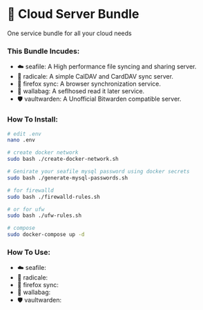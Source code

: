 # 🐋 Cloud Server Bundle
One service bundle for all your cloud needs

### This Bundle Incudes:
- ☁️ seafile: A High performance file syncing and sharing server.
- 🌱 radicale: A simple CalDAV and CardDAV sync server.
- 🦊 firefox sync: A browser synchronization service.
- 🦘 wallabag: A seflhosed read it later service.
- 🛡️ vaultwarden: A Unofficial Bitwarden compatible server.

### How To Install:
```sh
# edit .env
nano .env

# create docker network
sudo bash ./create-docker-network.sh

# Genirate your seafile mysql password using docker secrets
sudo bash ./generate-mysql-passwords.sh

# for firewalld
sudo bash ./firewalld-rules.sh

# or for ufw
sudo bash ./ufw-rules.sh

# compose
sudo docker-compose up -d

```

### How To Use:
- ☁️ seafile: 
- 🌱 radicale: 
- 🦊 firefox sync:
- 🦘 wallabag: 
- 🛡️ vaultwarden:
